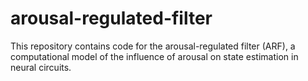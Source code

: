 # arousal-regulated-filter

This repository contains code for the arousal-regulated filter (ARF), a computational model of the influence of arousal on state estimation in neural circuits.
